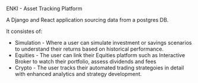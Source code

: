 ENKI - Asset Tracking Platform

A Django and React application sourcing data from a postgres DB.

It consistes of:
- Simulation - Where a user can simulate investment or savings scenarios to understand their returns based on historical performance.
- Equities - The user can link their Equities platform such as Interactive Broker to watch their portfolio, assess dividends and fees
- Crypto - The user tracks their automated trading strategoies in detail with enhanced analytics and strategy development.


